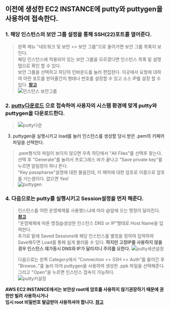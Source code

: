 ## 이전에 생성한 EC2 INSTANCE에 putty와 puttygen을 사용하여 접속한다.

### 1. 해당 인스턴스의 보안 그룹 설정을 통해 SSH(22)포트를 열어준다.   
> 왼쪽 메뉴 "네트워크 및 보안 >> 보안 그룹"으로 들어가면 보안 그룹 목록이 보인다.   
> 해당 인스턴스에 적용되어 있는 보안 그룹을 모르겠다면 인스턴스 목록 밑 설명탭으로 확인 할 수 있다.   
> 보안 그룹을 선택하고 하단의 인바운드를 눌러 편집한다.
> 이곳에서 요청에 대하여 어떤 포트를 받아줄건지 형태나 번호를 설정할 수 있고 소스 IP를 설정 할 수 있다. **[참고](https://docs.aws.amazon.com/ko_kr/AWSEC2/latest/UserGuide/ec2-security-groups.html)**     
> ![인스턴스 보안그룹](https://user-images.githubusercontent.com/28284285/70761447-9de8d780-1d90-11ea-86e3-e9112b577521.PNG)      
> 

### 2. **[putty다운로드](https://www.putty.org/)** 으로 접속하여 사용자의 시스템 환경에 맞게 putty와 puttygen을 다운로드한다.     
> ![putty다운](https://user-images.githubusercontent.com/28284285/70760656-b0addd00-1d8d-11ea-9da7-4a36129d419b.PNG)    
> 

3. puttygen을 실행시키고 load를 눌러 인스턴스를 생성할 당시 받은 .pem의 키페어 파일을 선택한다.  
> .pem형식의 파일이 보이지 않으면 우측 하단에서 "All Files"를 선택후 찾는다.   
> 선택 후 "Generate"를 눌러서 프로그레스 바가 끝나고 "Save private key"를 누르면 알림창이 하나 뜬다.   
> "Key passpharse"설정에 대한 물음인데, 키 페어에 대한 암호로 이중으로 암호를 거는셈이다. 없으면 Yes!   
> ![puttygen](https://user-images.githubusercontent.com/28284285/70760657-b1467380-1d8d-11ea-8a86-ec189f3059d0.PNG)   
> 

### 4. 다음으로는 putty를 실행시키고 Session설정을 먼저 해준다.
> 인스턴스를 어떤 운영체제를 사용했느냐에 따라 @앞에 오는 명칭이 달라진다. **[참고](https://docs.aws.amazon.com/ko_kr/AWSEC2/latest/UserGuide/putty.html)**     
> "운영체제에 따른 명칭@생성한 인스턴스 DNS or IP"형태로 Host Name을 입력한다.   
> 추가로 밑에 Saved Sessions에 해당 인스턴스를 별칭을 정하여 입력하여 Save해두면 Load를 통해 쉽게 불러올 수 있다.
> **하지만 고정IP를 사용하지 않을경우 인스턴스 재가동시 DNS와 IP가 달라지니 주의를 요한다.**
> ![putty세션설정](https://user-images.githubusercontent.com/28284285/70760658-b1467380-1d8d-11ea-985b-89fe1b728b12.PNG)    
>   
> 다음으로는 왼쪽 Category에서  "Connection >> SSH >> Auth"를 들어간 후   
> "Browse.."를 눌러 아까 puttygen을 사용하여 생성한 .ppk 파일을 선택해준다.
> 그리고 "Open"을 누르면 인스턴스 접속이 가능하다.      
> ![putty키설정](https://user-images.githubusercontent.com/28284285/70760660-b1467380-1d8d-11ea-9e61-6191da9d8b6d.PNG)    
>    


**AWS EC2 INSTANCE에서는 보안상 root에 암호를 사용하지 않기권장하기 때문에 권한만 빌려 사용하시거나     
임시 root 비밀번호 발급받아 사용하셔야 합니다. [참고](https://aws.amazon.com/ko/premiumsupport/knowledge-center/set-change-root-linux/)**   
